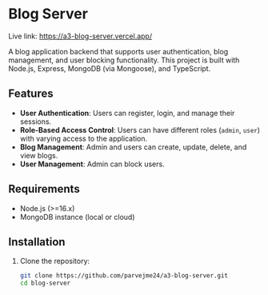# Blog Server
Live link: https://a3-blog-server.vercel.app/

A blog application backend that supports user authentication, blog management, and user blocking functionality. This project is built with Node.js, Express, MongoDB (via Mongoose), and TypeScript.

## Features

- **User Authentication**: Users can register, login, and manage their sessions.
- **Role-Based Access Control**: Users can have different roles (`admin`, `user`) with varying access to the application.
- **Blog Management**: Admin and users can create, update, delete, and view blogs.
- **User Management**: Admin can block users.

## Requirements

- Node.js (>=16.x)
- MongoDB instance (local or cloud)

## Installation

1. Clone the repository:

   ```bash
   git clone https://github.com/parvejme24/a3-blog-server.git
   cd blog-server
